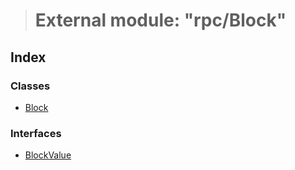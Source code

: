 > # External module: "rpc/Block"

## Index

### Classes

* [Block](../classes/_rpc_block_.block.md)

### Interfaces

* [BlockValue](../interfaces/_rpc_block_.blockvalue.md)